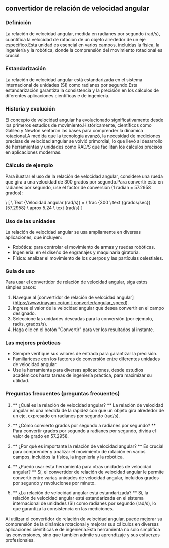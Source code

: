 ## convertidor de relación de velocidad angular

### Definición
La relación de velocidad angular, medida en radianes por segundo (rad/s), cuantifica la velocidad de rotación de un objeto alrededor de un eje específico.Esta unidad es esencial en varios campos, incluidas la física, la ingeniería y la robótica, donde la comprensión del movimiento rotacional es crucial.

### Estandarización
La relación de velocidad angular está estandarizada en el sistema internacional de unidades (SI) como radianes por segundo.Esta estandarización garantiza la consistencia y la precisión en los cálculos de diferentes aplicaciones científicas e de ingeniería.

### Historia y evolución
El concepto de velocidad angular ha evolucionado significativamente desde los primeros estudios de movimiento.Históricamente, científicos como Galileo y Newton sentaron las bases para comprender la dinámica rotacional.A medida que la tecnología avanzó, la necesidad de mediciones precisas de velocidad angular se volvió primordial, lo que llevó al desarrollo de herramientas y unidades como RAD/S que facilitan los cálculos precisos en aplicaciones modernas.

### Cálculo de ejemplo
Para ilustrar el uso de la relación de velocidad angular, considere una rueda que gira a una velocidad de 300 grados por segundo.Para convertir esto en radianes por segundo, use el factor de conversión (1 radian = 57.2958 grados):

\ [
\ Text {Velocidad angular (rad/s)} = \ frac {300 \ text {grados/sec}} {57.2958} \ aprox 5.24 \ text {rad/s}
\]

### Uso de las unidades
La relación de velocidad angular se usa ampliamente en diversas aplicaciones, que incluyen:
- Robótica: para controlar el movimiento de armas y ruedas robóticas.
- Ingeniería: en el diseño de engranajes y maquinaria giratoria.
- Física: analizar el movimiento de los cuerpos y las partículas celestiales.

### Guía de uso
Para usar el convertidor de relación de velocidad angular, siga estos simples pasos:
1. Navegue al [convertidor de relación de velocidad angular] (https://www.inayam.co/unit-converter/angular_speed).
2. Ingrese el valor de la velocidad angular que desea convertir en el campo designado.
3. Seleccione las unidades deseadas para la conversión (por ejemplo, rad/s, grados/s).
4. Haga clic en el botón "Convertir" para ver los resultados al instante.

### Las mejores prácticas
- Siempre verifique sus valores de entrada para garantizar la precisión.
- Familiarícese con los factores de conversión entre diferentes unidades de velocidad angular.
- Use la herramienta para diversas aplicaciones, desde estudios académicos hasta tareas de ingeniería práctica, para maximizar su utilidad.

### Preguntas frecuentes (preguntas frecuentes)

1. ** ¿Cuál es la relación de velocidad angular? **
La relación de velocidad angular es una medida de la rapidez con que un objeto gira alrededor de un eje, expresado en radianes por segundo (rad/s).

2. ** ¿Cómo convierto grados por segundo a radianes por segundo? **
Para convertir grados por segundo a radianes por segundo, divida el valor de grado en 57.2958.

3. ** ¿Por qué es importante la relación de velocidad angular? **
Es crucial para comprender y analizar el movimiento de rotación en varios campos, incluidos la física, la ingeniería y la robótica.

4. ** ¿Puedo usar esta herramienta para otras unidades de velocidad angular? **
Sí, el convertidor de relación de velocidad angular le permite convertir entre varias unidades de velocidad angular, incluidos grados por segundo y revoluciones por minuto.

5. ** ¿La relación de velocidad angular está estandarizada? **
Sí, la relación de velocidad angular está estandarizada en el sistema internacional de unidades (SI) como radianes por segundo (rad/s), lo que garantiza la consistencia en las mediciones.

Al utilizar el convertidor de relación de velocidad angular, puede mejorar su comprensión de la dinámica rotacional y mejorar sus cálculos en diversas aplicaciones científicas e de ingeniería.Esta herramienta no solo simplifica las conversiones, sino que también admite su aprendizaje y sus esfuerzos profesionales.